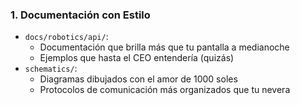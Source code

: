 ### 1. **Documentación con Estilo**

- `docs/robotics/api/`:
  - Documentación que brilla más que tu pantalla a medianoche
  - Ejemplos que hasta el CEO entendería (quizás)
- `schematics/`:
  - Diagramas dibujados con el amor de 1000 soles
  - Protocolos de comunicación más organizados que tu nevera
